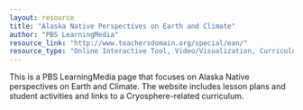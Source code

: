 ```yaml
---
layout: resource
title: "Alaska Native Perspectives on Earth and Climate"
author: "PBS LearningMedia"
resource_link: "http://www.teachersdomain.org/special/ean/"
resource_type: "Online Interactive Tool, Video/Visualization, Curriculum, Website"
---
```


This is a PBS LearningMedia page that focuses on Alaska Native perspectives on Earth and Climate.  The website includes lesson plans and student activities and links to a Cryosphere-related curriculum.
